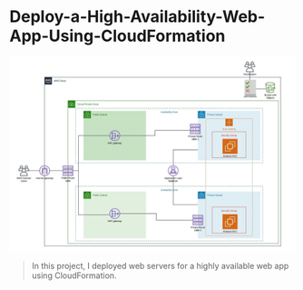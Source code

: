 # Deploy-a-High-Availability-Web-App-Using-CloudFormation


![img-1](diagram.jpeg)

> In this project, I deployed web servers for a highly available web app using CloudFormation. 

